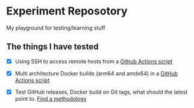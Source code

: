 # Experiment Reposotory

My playground for testing/learning stuff

## The things I have tested

- [x]  Using SSH to access remote hosts from a [Github Actions script](.github/workflows/remotessh.yml) 

- [x]  Multi architecture Docker builds (arm64 and amdx64) in a [GitHub Actions script](.github/workflows/docker-publish.yml)

- [x] Test GitHub releases, Docker build on Git tags, what should the latest point to. [Find a methodology](docs/releasestags.md)

